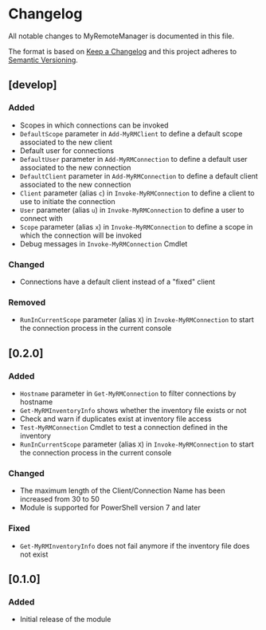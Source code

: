 # Changelog

All notable changes to MyRemoteManager is documented in this file.

The format is based on [Keep a Changelog](https://keepachangelog.com/en/1.0.0/)
and this project adheres to [Semantic Versioning](https://semver.org/spec/v2.0.0.html).

## [develop]

### Added

- Scopes in which connections can be invoked
- `DefaultScope` parameter in `Add-MyRMClient` to define a default scope associated to the new client
- Default user for connections
- `DefaultUser` parameter in `Add-MyRMConnection` to define a default user associated to the new connection
- `DefaultClient` parameter in `Add-MyRMConnection` to define a default client associated to the new connection
- `Client` parameter (alias `c`) in `Invoke-MyRMConnection` to define a client to use to initiate the connection
- `User` parameter (alias `u`) in `Invoke-MyRMConnection` to define a user to connect with
- `Scope` parameter (alias `x`) in `Invoke-MyRMConnection` to define a scope in which the connection will be invoked
- Debug messages in `Invoke-MyRMConnection` Cmdlet

### Changed

- Connections have a default client instead of a "fixed" client

### Removed

- `RunInCurrentScope` parameter (alias `X`) in `Invoke-MyRMConnection` to start the connection process in the current console

## [0.2.0]

### Added

- `Hostname` parameter in `Get-MyRMConnection` to filter connections by hostname
- `Get-MyRMInventoryInfo` shows whether the inventory file exists or not
- Check and warn if duplicates exist at inventory file access
- `Test-MyRMConnection` Cmdlet to test a connection defined in the inventory
- `RunInCurrentScope` parameter (alias `X`) in `Invoke-MyRMConnection` to start the connection process in the current console

### Changed

- The maximum length of the Client/Connection Name has been increased from 30 to 50
- Module is supported for PowerShell version 7 and later

### Fixed

- `Get-MyRMInventoryInfo` does not fail anymore if the inventory file does not exist

## [0.1.0]

### Added

- Initial release of the module
